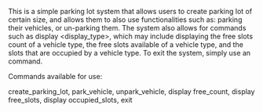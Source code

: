 This is a simple parking lot system that allows users to create parking lot of certain size, and allows them to also use functionalities such as: parking their vehicles, or un-parking them. The system also allows for commands such as display <display_type>, which may include displaying the free slots count of a vehicle type, the free slots available of a vehicle type, and the slots that are occupied by a vehicle type. To exit the system, simply use an <exit> command.

Commands available for use:

create_parking_lot, park_vehicle, unpark_vehicle, display free_count, display free_slots, display occupied_slots, exit
